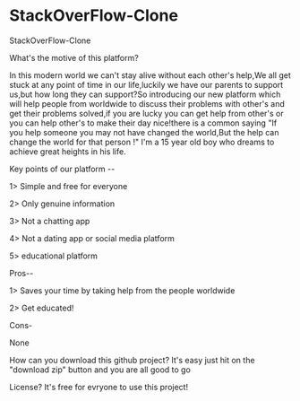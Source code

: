 # StackOverFlow-Clone
StackOverFlow-Clone

What's the motive of this platform?

In this modern world we can't stay alive without each other's help,We all get stuck at any point of time in our life,luckily we have our parents to support us,but how long they can support?So introducing our new platform which will help people from worldwide to discuss their problems with other's and get their problems solved,if you are lucky you can get help from other's or you can help other's to make their day nice!there is a common saying "If you help someone you may not have changed the world,But the help can change the world for that person !"
I'm a 15 year old boy who dreams to achieve great heights in his life.



Key points of our platform --

1> Simple and free for everyone

2> Only genuine information

3> Not a chatting app

4> Not a dating app or social media platform

5> educational platform


Pros--

1> Saves your time by taking help from the people worldwide

2> Get educated!


Cons-

None

How can you download this github project?
It's easy just hit on the "download zip" button and you are all good to go

License?
It's free for evryone to use this project!
